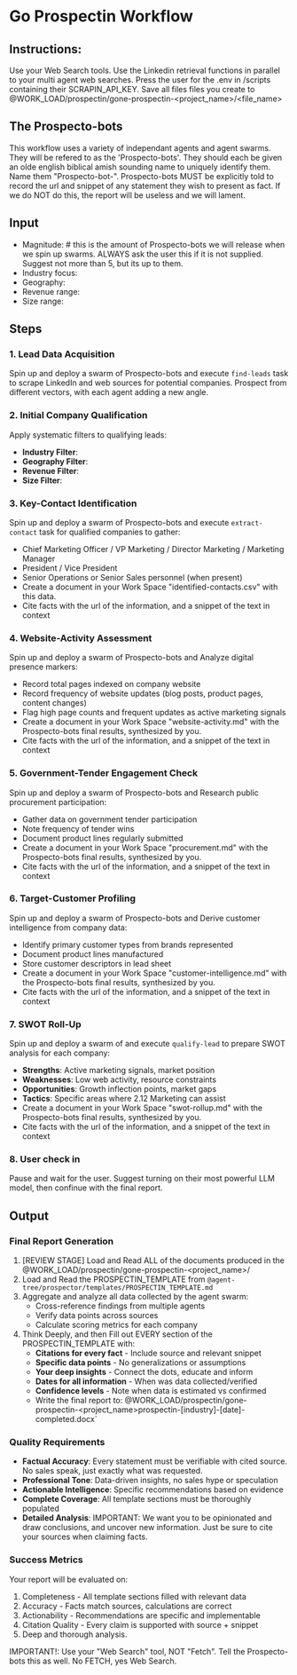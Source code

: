 # Go Prospectin Workflow

## Instructions: 
Use your Web Search tools. Use the Linkedin retrieval functions in parallel to your multi agent web searches. Press the user for the .env in /scripts containing their SCRAPIN_API_KEY. Save all files files you create to @WORK_LOAD/prospectin/gone-prospectin-<project_name>/<file_name>

## The Prospecto-bots
This workflow uses a variety of independant agents and agent swarms. They will be refered to as the 'Prospecto-bots'. They should each be given an olde english biblical amish sounding name to uniquely identify them. Name them "Prospecto-bot-<name>". Prospecto-bots MUST be explicitly told to record the url and snippet of any statement they wish to present as fact. If we do NOT do this, the report will be useless and we will lament.

## Input
- Magnitude: # this is the amount of Prospecto-bots we will release when we spin up swarms. ALWAYS ask the user this if it is not supplied. Suggest not more than 5, but its up to them.
- Industry focus:
- Geography:
- Revenue range:
- Size range:

## Steps

### 1. Lead Data Acquisition
Spin up and deploy a swarm of Prospecto-bots and execute `find-leads` task to scrape LinkedIn and web sources for potential companies. Prospect from different vectors, with each agent adding a new angle.

### 2. Initial Company Qualification
Apply systematic filters to qualifying leads:
- **Industry Filter**:
- **Geography Filter**: 
- **Revenue Filter**: 
- **Size Filter**: 

### 3. Key-Contact Identification
Spin up and deploy a swarm of Prospecto-bots and execute  `extract-contact` task for qualified companies to gather:
- Chief Marketing Officer / VP Marketing / Director Marketing / Marketing Manager
- President / Vice President
- Senior Operations or Senior Sales personnel (when present)
- Create a document in your Work Space "identified-contacts.csv" with this data.
- Cite facts with the url of the information, and a snippet of the text in context

### 4. Website-Activity Assessment
Spin up and deploy a swarm of Prospecto-bots and Analyze digital presence markers:
- Record total pages indexed on company website
- Record frequency of website updates (blog posts, product pages, content changes)
- Flag high page counts and frequent updates as active marketing signals
- Create a document in your Work Space "website-activity.md" with the Prospecto-bots final results, synthesized by you.
- Cite facts with the url of the information, and a snippet of the text in context

### 5. Government-Tender Engagement Check
Spin up and deploy a swarm of Prospecto-bots and Research public procurement participation:
- Gather data on government tender participation
- Note frequency of tender wins
- Document product lines regularly submitted
- Create a document in your Work Space "procurement.md"  with the Prospecto-bots final results, synthesized by you.
-  Cite facts with the url of the information, and a snippet of the text in context

### 6. Target-Customer Profiling
Spin up and deploy a swarm of Prospecto-bots and Derive customer intelligence from company data:
- Identify primary customer types from brands represented
- Document product lines manufactured
- Store customer descriptors in lead sheet
- Create a document in your Work Space "customer-intelligence.md"  with the Prospecto-bots final results, synthesized by you.
- Cite facts with the url of the information, and a snippet of the text in context

### 7. SWOT Roll-Up
Spin up and deploy a swarm of and execute `qualify-lead` to prepare SWOT analysis for each company:
- **Strengths**: Active marketing signals, market position
- **Weaknesses**: Low web activity, resource constraints
- **Opportunities**: Growth inflection points, market gaps
- **Tactics**: Specific areas where 2.12 Marketing can assist
- Create a document in your Work Space "swot-rollup.md"  with the Prospecto-bots final results, synthesized by you.
- Cite facts with the url of the information, and a snippet of the text in context

### 8. User check in
Pause and wait for the user. Suggest turning on their most powerful LLM model, then confinue with the final report.

## Output

### Final Report Generation
1. [REVIEW STAGE] Load and Read ALL of the documents produced in the @WORK_LOAD/prospectin/gone-prospectin-<project_name>/
2. Load and Read the PROSPECTIN_TEMPLATE from `@agent-tree/prospector/templates/PROSPECTIN_TEMPLATE.md`
2. Aggregate and analyze all data collected by the agent swarm:
   - Cross-reference findings from multiple agents
   - Verify data points across sources
   - Calculate scoring metrics for each company
3. Think Deeply, and then Fill out EVERY section of the PROSPECTIN_TEMPLATE with:
   - **Citations for every fact** - Include source and relevant snippet
   - **Specific data points** - No generalizations or assumptions  
   - **Your deep insights** - Connect the dots, educate and inform
   - **Dates for all information** - When was data collected/verified
   - **Confidence levels** - Note when data is estimated vs confirmed
   - Write the final report to: @WORK_LOAD/prospectin/gone-prospectin-<project_name>prospectin-[industry]-[date]-completed.docx`

### Quality Requirements
- **Factual Accuracy**: Every statement must be verifiable with cited source. No sales speak, just exactly what was requested.
- **Professional Tone**: Data-driven insights, no sales hype or speculation
- **Actionable Intelligence**: Specific recommendations based on evidence
- **Complete Coverage**: All template sections must be thoroughly populated
- **Detailed Analysis**: IMPORTANT: We want you to be opinionated and draw conclusions, and uncover new information. Just be sure to cite your sources when claiming facts.

### Success Metrics
Your report will be evaluated on:
1. Completeness - All template sections filled with relevant data
2. Accuracy - Facts match sources, calculations are correct
3. Actionability - Recommendations are specific and implementable
4. Citation Quality - Every claim is supported with source + snippet
5. Deep and thorough analysis.

IMPORTANT!: Use your "Web Search" tool, NOT "Fetch". Tell the Prospecto-bots this as well. No FETCH, yes Web Search.